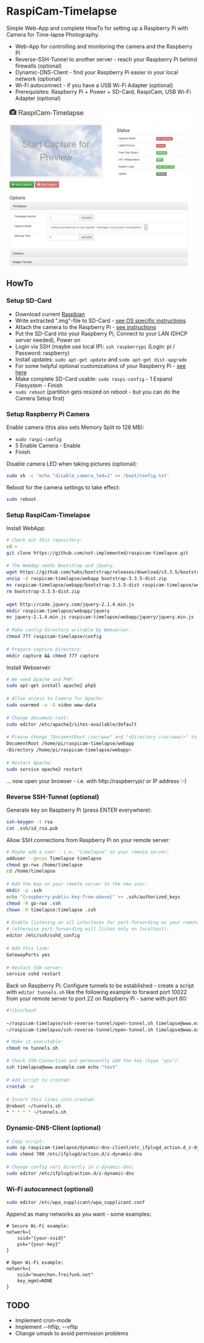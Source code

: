 RaspiCam-Timelapse
==================

Simple Web-App and complete HowTo for setting up a Raspberry Pi with Camera for Time-lapse Photography.

- Web-App for controlling and monitoring the camera and the Raspberry Pi
- Reverse-SSH-Tunnel to another server - reach your Raspberry Pi behind firewalls (optional)
- Dynamic-DNS-Client - find your Raspberry Pi easier in your local network (optional)
- Wi-Fi autoconnect - if you have a USB Wi-Fi Adapter (optional)
- Prerequisites: Raspberry Pi + Power + SD-Card, RaspiCam, USB Wi-Fi Adapter (optional)

![Screenshot](screenshot.jpg)


HowTo
-----

### Setup SD-Card

- Download current [Raspbian](https://www.raspberrypi.org/downloads/raspbian/)
- Write extracted ".img"-file to SD-Card - [see OS specific instructions](https://www.raspberrypi.org/documentation/installation/installing-images/README.md)
- Attach the camera to the Raspberry Pi - [see instructions](https://www.raspberrypi.org/documentation/configuration/camera.md)
- Put the SD-Card into your Raspberry Pi, Connect to your LAN (DHCP server needed), Power on
- Login via SSH (maybe use local IP): `ssh raspberrypi` (Login: pi / Password: raspberry)
- Install updates: `sudo apt-get update` and `sudo apt-get dist-upgrade`
- For some helpful optional customizations of your Raspberry Pi - [see here](Raspberry-Customizing.md)
- Make complete SD-Card usable: `sudo raspi-config` - 1 Expand Filesystem - Finish
- `sudo reboot` (partition gets resized on reboot - but you can do the Camera Setup first)


### Setup Raspberry Pi Camera

Enable camera (this also sets Memory Split to 128 MB):

- `sudo raspi-config`
- 5 Enable Camera - Enable
- Finish

Disable camera LED when taking pictures (optional):

```bash
sudo sh -c 'echo "disable_camera_led=1" >> /boot/config.txt'
```

Reboot for the camera settings to take effect:

```bash
sudo reboot
```


### Setup RaspiCam-Timelapse

Install WebApp:

```bash
# Check out this repository:
cd ~
git clone https://github.com/not-implemented/raspicam-timelapse.git

# The WebApp needs Bootstrap and jQuery:
wget https://github.com/twbs/bootstrap/releases/download/v3.3.5/bootstrap-3.3.5-dist.zip
unzip -d raspicam-timelapse/webapp bootstrap-3.3.5-dist.zip
mv raspicam-timelapse/webapp/bootstrap-3.3.5-dist raspicam-timelapse/webapp/bootstrap
rm bootstrap-3.3.5-dist.zip

wget http://code.jquery.com/jquery-2.1.4.min.js
mkdir raspicam-timelapse/webapp/jquery
mv jquery-2.1.4.min.js raspicam-timelapse/webapp/jquery/jquery.min.js

# Make config directory writable by Webserver:
chmod 777 raspicam-timelapse/config

# Prepare capture directory:
mkdir capture && chmod 777 capture
```

Install Webserver:

```bash
# We need Apache and PHP:
sudo apt-get install apache2 php5

# Allow access to Camera for Apache:
sudo usermod -a -G video www-data

# Change document-root:
sudo editor /etc/apache2/sites-available/default

# Please change "DocumentRoot /var/www" and "<Directory /var/www/>" to this:
DocumentRoot /home/pi/raspicam-timelapse/webapp
<Directory /home/pi/raspicam-timelapse/webapp>

# Restart Apache:
sudo service apache2 restart
```

... now open your browser - i.e. with http://raspberrypi/ or IP address :-)


### Reverse SSH-Tunnel (optional)

Generate key on Raspberry Pi (press ENTER everywhere):

```bash
ssh-keygen -t rsa
cat .ssh/id_rsa.pub
```

Allow SSH connections from Raspberry Pi on your remote server:

```bash
# Maybe add a user - i.e. "timelapse" on your remote server:
adduser --gecos Timelapse timelapse
chmod go-rwx /home/timelapse
cd /home/timelapse

# Add the key on your remote server to the new user:
mkdir -p .ssh
echo "{raspberry-public-key-from-above}" >> .ssh/authorized_keys
chmod -R go-rwx .ssh
chown -R timelapse:timelapse .ssh

# Enable listening on all interfaces for port-forwarding on your remote server
# (otherwise port-forwarding will listen only on localhost):
editor /etc/ssh/sshd_config

# Add this line:
GatewayPorts yes

# Restart SSH server:
service sshd restart
```

Back on Raspberry Pi: Configure tunnels to be established - create a script with
`editor tunnels.sh` like the following example to forward port 10022 from your
remote server to port 22 on Raspberry Pi - same with port 80:

```bash
#!/bin/bash

~/raspicam-timelapse/ssh-reverse-tunnel/open-tunnel.sh timelapse@www.example.com 10022 22 &
~/raspicam-timelapse/ssh-reverse-tunnel/open-tunnel.sh timelapse@www.example.com 10080 80 &
```

```bash
# Make it executable:
chmod +x tunnels.sh

# Check SSH-Connection and permanently add the key (type "yes"):
ssh timelapse@www.example.com echo "test"

# Add script to crontab:
crontab -e

# Insert this lines into crontab:
@reboot ~/tunnels.sh
* * * * * ~/tunnels.sh
```


### Dynamic-DNS-Client (optional)

```bash
# Copy script:
sudo cp raspicam-timelapse/dynamic-dns-client/etc_ifplugd_action.d_z-dynamic-dns /etc/ifplugd/action.d/z-dynamic-dns
sudo chmod 700 /etc/ifplugd/action.d/z-dynamic-dns

# Change config vars directly in z-dynamic-dns:
sudo editor /etc/ifplugd/action.d/z-dynamic-dns
```


### Wi-Fi autoconnect (optional)

```bash
sudo editor /etc/wpa_supplicant/wpa_supplicant.conf
```

Append as many networks as you want - some examples:

```
# Secure Wi-Fi example:
network={
    ssid="{your-ssid}"
    psk="{your-key}"
}

# Open Wi-Fi example:
network={
    ssid="muenchen.freifunk.net"
    key_mgmt=NONE
}
```


TODO
----

- Implement cron-mode
- Implement --hflip, --vflip
- Change umask to avoid permission problems
